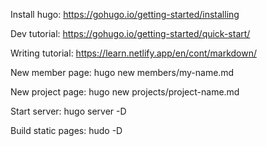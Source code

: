 Install hugo: https://gohugo.io/getting-started/installing

Dev tutorial: https://gohugo.io/getting-started/quick-start/

Writing tutorial: https://learn.netlify.app/en/cont/markdown/

New member page: hugo new members/my-name.md

New project page: hugo new projects/project-name.md


Start server: hugo server -D

Build static pages: hudo -D